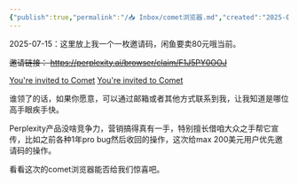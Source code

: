 ```yaml
---
{"publish":true,"permalink":"/📥 Inbox/comet浏览器.md","created":"2025-07-15","modified":"2025-07-15","published":"2025-07-17T00:00:32.577+08:00","cssclasses":""}
---
```



2025-07-15：这里放上我一个一枚邀请码，闲鱼要卖80元哦当前。

~~邀请链接： https://perplexity.ai/browser/claim/F1J5PY0OOJ~~

[You're invited to Comet](https://perplexity.ai/browser/claim/H586GGTNI6)
[You're invited to Comet](https://perplexity.ai/browser/claim/X70C1NHG8L)

谁领了的话，如果你愿意，可以通过邮箱或者其他方式联系到我，让我知道是哪位高手眼疾手快。

Perplexity产品没啥竞争力，营销搞得真有一手，特别擅长借咱大众之手帮它宣传，比如之前各种1年pro bug然后收回的操作，这次给max 200美元用户优先邀请码的操作。

看看这次的comet浏览器能否给我们惊喜吧。
